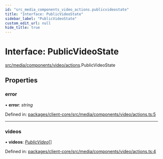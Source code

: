 ```yaml
---
id: "src_media_components_video_actions.publicvideostate"
title: "Interface: PublicVideoState"
sidebar_label: "PublicVideoState"
custom_edit_url: null
hide_title: true
---
```


# Interface: PublicVideoState

[src/media/components/video/actions](../modules/src_media_components_video_actions.md).PublicVideoState

## Properties

### error

• **error**: *string*

Defined in: [packages/client-core/src/media/components/video/actions.ts:5](https://github.com/xr3ngine/xr3ngine/blob/7e8e151f1/packages/client-core/src/media/components/video/actions.ts#L5)

___

### videos

• **videos**: [*PublicVideo*](src_media_components_video_actions.publicvideo.md)[]

Defined in: [packages/client-core/src/media/components/video/actions.ts:4](https://github.com/xr3ngine/xr3ngine/blob/7e8e151f1/packages/client-core/src/media/components/video/actions.ts#L4)
